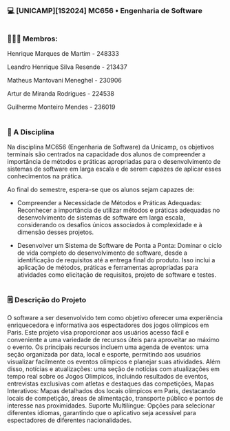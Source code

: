 ### 💻 [UNICAMP][1S2024] MC656 • Engenharia de Software

#

### 🧑‍🤝‍🧑 Membros:
Henrique Marques de Martim - 248333

Leandro Henrique Silva Resende - 213437

Matheus Mantovani Meneghel - 230906

Artur de Miranda Rodrigues - 224538

Guilherme Monteiro Mendes - 236019

#

### 📔 A Disciplina
Na disciplina MC656 (Engenharia de Software) da Unicamp, os objetivos terminais são centrados na capacidade dos alunos de compreender a importância de métodos e práticas apropriadas para o desenvolvimento de sistemas de software em larga escala e de serem capazes de aplicar esses conhecimentos na prática.

Ao final do semestre, espera-se que os alunos sejam capazes de:

* Compreender a Necessidade de Métodos e Práticas Adequadas: Reconhecer a importância de utilizar métodos e práticas adequadas no desenvolvimento de sistemas de software em larga escala, considerando os desafios únicos associados à complexidade e à dimensão desses projetos.

* Desenvolver um Sistema de Software de Ponta a Ponta: Dominar o ciclo de vida completo do desenvolvimento de software, desde a identificação de requisitos até a entrega final do produto. Isso inclui a aplicação de métodos, práticas e ferramentas apropriadas para atividades como elicitação de requisitos, projeto de software e testes.

#

### 🗒️ Descrição do Projeto

O software a ser desenvolvido tem como objetivo oferecer uma experiência enriquecedora e informativa aos espectadores dos jogos olímpicos em Paris. Este projeto visa proporcionar aos usuários acesso fácil e conveniente a uma variedade de recursos úteis para aproveitar ao máximo o evento. Os principais recursos incluem uma agenda de eventos: uma seção organizada por data, local e esporte, permitindo aos usuários visualizar facilmente os eventos olímpicos e planejar suas atividades. Além disso, notícias e atualizações: uma seção de notícias com atualizações em tempo real sobre os Jogos Olímpicos, incluindo resultados de eventos, entrevistas exclusivas com atletas e destaques das competições, Mapas Interativos: Mapas detalhados dos locais olímpicos em Paris, destacando locais de competição, áreas de alimentação, transporte público e pontos de interesse nas proximidades. Suporte Multilíngue: Opções para selecionar diferentes idiomas, garantindo que o aplicativo seja acessível para espectadores de diferentes nacionalidades.
